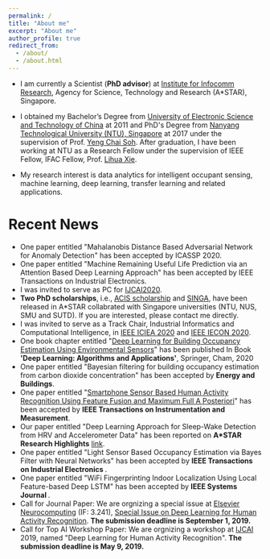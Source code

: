 ```yaml
---
permalink: /
title: "About me"
excerpt: "About me"
author_profile: true
redirect_from: 
  - /about/
  - /about.html
---
```


* I am currently a Scientist (<b>PhD advisor</b>) at [Institute for Infocomm Research](https://www.a-star.edu.sg/i2r), Agency for Science, Technology and Research (A*STAR), Singapore.

* I obtained my Bachelor’s Degree from [University of Electronic Science and Technology of China](https://www.uestc.edu.cn/) at 2011 and PhD's Degree from [Nanyang Technological University (NTU), Singapore](https://www.ntu.edu.sg/Pages/home.aspx) at 2017 under the supervision of Prof. [Yeng Chai Soh](http://research.ntu.edu.sg/expertise/academicprofile/pages/StaffProfile.aspx?ST_EMAILID=EYCSOH). After graduation, I have been working at NTU as a Research Fellow under the supervision of IEEE Fellow, IFAC Fellow, Prof. [Lihua Xie](http://research.ntu.edu.sg/expertise/academicprofile/pages/StaffProfile.aspx?ST_EMAILID=elhxie).

* My research interest is data analytics for intelligent occupant sensing, machine learning, deep learning, transfer learning and related applications.


# Recent News
* One paper entitled "Mahalanobis Distance Based Adversarial Network for Anomaly Detection" has been accepted by ICASSP 2020.
* One paper entitled "Machine Remaining Useful Life Prediction via an Attention Based Deep Learning Approach" has been accepted by IEEE Transactions on Industrial Electronics.
* I was invited to serve as PC for [IJCAI2020](https://ijcai20.org/).
* <b>Two PhD scholarships</b>, i.e., [ACIS scholarship](https://www.a-star.edu.sg/Scholarships/For-Graduate-Studies/A-STAR-CIS-Scholarship) and [SINGA](https://www.a-star.edu.sg/Scholarships/For-Graduate-Studies/Singapore-International-Graduate-Award-SINGA), have been released in A*STAR collabrated with Singapore universities (NTU, NUS, SMU and SUTD). If you are interested, please contact me directly. 
* I was invited to serve as a Track Chair, Industrial Informatics and Computational Intelligence, in [IEEE ICIEA 2020](http://www.ieeeiciea.org/2020/) and [IEEE IECON 2020](https://www.iecon2020.org/). 
* One book chapter entitled "[Deep Learning for Building Occupancy Estimation Using Environmental Sensors](https://link.springer.com/chapter/10.1007/978-3-030-31760-7_11)" has been published In Book <b>'Deep Learning: Algorithms and Applications'</b>, Springer, Cham, 2020
* One paper entitled "Bayesian filtering for building occupancy estimation from carbon dioxide concentration" has been accepted by <b>Energy and Buildings</b>.
* One paper entitled "[Smartphone Sensor Based Human Activity Recognition Using Feature Fusion and Maximum Full A Posteriori](https://ieeexplore.ieee.org/document/8856227)" has been accepted by <b>IEEE Transactions on Instrumentation and Measurement</b>.
* Our paper entitled "Deep Learning Approach for Sleep-Wake Detection from HRV and Accelerometer Data" has been reported on <b>A*STAR Research Highlights</b> [link](https://research.a-star.edu.sg/articles/highlights/going-deep-into-the-science-of-sleep/).
* One paper entitled "Light Sensor Based Occupancy Estimation via Bayes Filter with Neural Networks" has been accepted by <b>IEEE Transactions on Industrial Electronics </b>.
* One paper entitled "WiFi Fingerprinting Indoor Localization Using Local Feature-based Deep LSTM" has been accepted by <b>IEEE Systems Journal </b>.
* Call for Journal Paper: We are orgnizing a special issue at [Elsevier Neurocomputing](https://www.journals.elsevier.com/neurocomputing) (IF: 3.241), [Special Issue on Deep Learning for Human Activity Recognition](https://www.journals.elsevier.com/neurocomputing/call-for-papers/special-issue-on-deep-learning-for-human-activity-recognitio). <b> The submission deadline is September 1, 2019.</b>
* Call for Top AI Workshop Paper: We are orgnizing a workshop at [IJCAI](https://ijcai19.org/) 2019, named "Deep Learning for Human Activity Recognition". <b>The submission deadline is May 9, 2019.</b>
